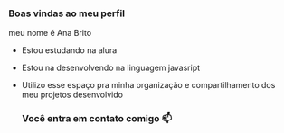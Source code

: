 ### Boas vindas ao meu perfil 

meu nome é Ana Brito

- Estou estudando na alura
- Estou na desenvolvendo na linguagem javasript
- Utilizo esse espaço pra minha organização e compartilhamento dos meu projetos desenvolvido

  ### Você entra em contato comigo 📫
